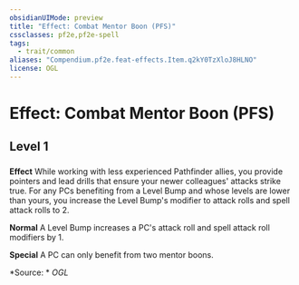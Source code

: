 ```yaml
---
obsidianUIMode: preview
title: "Effect: Combat Mentor Boon (PFS)"
cssclasses: pf2e,pf2e-spell
tags:
  - trait/common
aliases: "Compendium.pf2e.feat-effects.Item.q2kY0TzXloJ8HLNO"
license: OGL
---
```

# Effect: Combat Mentor Boon (PFS)
## Level 1
### 






**Effect** While working with less experienced Pathfinder allies, you provide pointers and lead drills that ensure your newer colleagues' attacks strike true. For any PCs benefiting from a Level Bump and whose levels are lower than yours, you increase the Level Bump's modifier to attack rolls and spell attack rolls to 2.

**Normal** A Level Bump increases a PC's attack roll and spell attack roll modifiers by 1.

**Special** A PC can only benefit from two mentor boons.

*Source: *
*OGL*